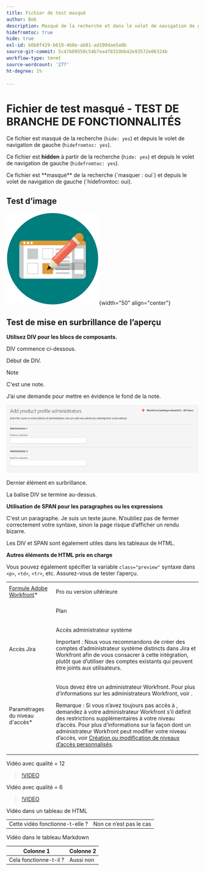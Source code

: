 ```yaml
---
title: Fichier de test masqué
author: Bob
description: Masqué de la recherche et dans le volet de navigation de gauche
hidefromtoc: true
hide: true
exl-id: b6b0f429-b619-4b8e-ab81-ad190dae5a0b
source-git-commit: 5c47b09550c54b7ea4f8319bb42e93572e06324b
workflow-type: tm+mt
source-wordcount: '277'
ht-degree: 1%

---
```



# Fichier de test masqué - TEST DE BRANCHE DE FONCTIONNALITÉS

Ce fichier est masqué de la recherche (`hide: yes`) et depuis le volet de navigation de gauche (`hidefromtoc: yes`).

<span class="preview">Ce fichier est **hidden** à partir de la recherche (`hide: yes`) et depuis le volet de navigation de gauche (`hidefromtoc: yes`).</span>

<p class="preview">Ce fichier est **masqué** de la recherche (`masquer : oui`) et depuis le volet de navigation de gauche (`hidefromtoc: oui).</p>

## Test d’image

![test d’image](assets/get-started.png){width="50" align="center"}

## Test de mise en surbrillance de l’aperçu

**Utilisez DIV pour les blocs de composants.**

DIV commence ci-dessous.

<div class="preview">

Début de DIV.

>[!NOTE]
>
>C&#39;est une note.
>
>J’ai une demande pour mettre en évidence le fond de la note.

![image](/help/quicksilver/administration-and-setup/add-users/create-and-manage-users/assets/add-admin-1.png)

Dernier élément en surbrillance.

</div>

La balise DIV se termine au-dessus.

**Utilisation de SPAN pour les paragraphes ou les expressions**

C&#39;est un paragraphe. <span class="preview">Je suis un texte jaune.</span> N’oubliez pas de fermer correctement votre syntaxe, sinon la page risque d’afficher un rendu bizarre.

Les DIV et SPAN sont également utiles dans les tableaux de HTML.

**Autres éléments de HTML pris en charge**

Vous pouvez également spécifier la variable `class="preview"` syntaxe dans `<p>`, `<td>`, `<tr>`, etc. Assurez-vous de tester l’aperçu.

<table style="table-layout:auto"> 
 <col> 
 <col> 
 <tbody> 
  <tr class="preview"> 
   <td role="rowheader"><a href="https://www.workfront.com/plans" target="_blank">Formule Adobe Workfront</a>*</td> 
   <td> <p>Pro ou version ultérieure</p> </td> 
  </tr> 
  <tr> 
   <td role="rowheader"></td> 
   <td> <p class="preview">Plan</p> </td> 
  </tr> 
  <tr> 
   <td role="rowheader">Accès Jira</td> 
   <td> <p><span class="preview">Accès administrateur système</p> <p>Important : Nous vous recommandons de créer des comptes d’administrateur système distincts dans Jira et Workfront afin de vous consacrer à cette intégration, plutôt que d’utiliser des comptes existants qui peuvent être joints aux utilisateurs. </span></p></td> 
  </tr> 
  <tr> 
   <td role="rowheader">Paramétrages du niveau d'accès*</td> 
   <td> <p>Vous devez être un administrateur Workfront. Pour plus d’informations sur les administrateurs Workfront, voir .</p> <p>Remarque : Si vous n’avez toujours pas accès à , demandez à votre administrateur Workfront s’il définit des restrictions supplémentaires à votre niveau d’accès. Pour plus d’informations sur la façon dont un administrateur Workfront peut modifier votre niveau d’accès, voir <a href="/help/quicksilver/administration-and-setup/add-users/configure-and-grant-access/create-modify-access-levels.md" class="MCXref xref">Création ou modification de niveaux d’accès personnalisés</a>.</p> </td> 
  </tr> 
 </tbody> 
</table>

Vidéo avec qualité = 12

>[!VIDEO](https://video.tv.adobe.com/v/3413544/?quality=12)

Vidéo avec qualité = 6

>[!VIDEO](https://video.tv.adobe.com/v/3413544/?quality=6)

Vidéo dans un tableau de HTML

<table style="table-layout:auto"> 
 <col> 
 <col> 
 <tbody> 
  </tr> 
  <tr> 
   <td role="rowheader">Cette vidéo fonctionne-t-elle ?</td> 
   <td>Non ce n’est pas le cas </td> 
  </tr> 
 </tbody> 
</table>

Vidéo dans le tableau Markdown

| Colonne 1 | Colonne 2 |
|---|---|
| Cela fonctionne-t-il ? | Aussi non |


